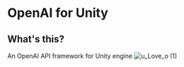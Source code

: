 # OpenAI for Unity
## What's this?
An OpenAI API framework for Unity engine
![u_Love_o (1)](https://github.com/YuQing-Ding/OpenAI-for-Unity/assets/69519674/302ed83c-6881-493d-8a5f-2553e34093e8)
